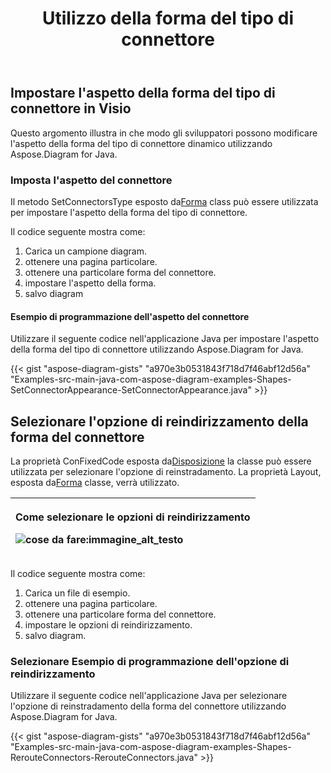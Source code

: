 ﻿---
title: Utilizzo della forma del tipo di connettore
type: docs
weight: 80
url: /it/java/working-with-connector-type-shape/
---
## **Impostare l'aspetto della forma del tipo di connettore in Visio**
Questo argomento illustra in che modo gli sviluppatori possono modificare l'aspetto della forma del tipo di connettore dinamico utilizzando Aspose.Diagram for Java.
### **Imposta l'aspetto del connettore**
 Il metodo SetConnectorsType esposto da[Forma](https://reference.aspose.com/diagram/java/com.aspose.diagram/shape) class può essere utilizzata per impostare l'aspetto della forma del tipo di connettore.

Il codice seguente mostra come:

1. Carica un campione diagram.
1. ottenere una pagina particolare.
1. ottenere una particolare forma del connettore.
1. impostare l'aspetto della forma.
1. salvo diagram
#### **Esempio di programmazione dell'aspetto del connettore**
Utilizzare il seguente codice nell'applicazione Java per impostare l'aspetto della forma del tipo di connettore utilizzando Aspose.Diagram for Java.

{{< gist "aspose-diagram-gists" "a970e3b0531843f718d7f46abf12d56a" "Examples-src-main-java-com-aspose-diagram-examples-Shapes-SetConnectorAppearance-SetConnectorAppearance.java" >}}
## **Selezionare l'opzione di reindirizzamento della forma del connettore**
 La proprietà ConFixedCode esposta da[Disposizione](https://reference.aspose.com/diagram/java/com.aspose.diagram/layout) la classe può essere utilizzata per selezionare l'opzione di reinstradamento. La proprietà Layout, esposta da[Forma](http://www.aspose.com/api/java/diagram/com.aspose.diagram/classes/shape) classe, verrà utilizzato.

|<p>**Come selezionare le opzioni di reindirizzamento** </p><p>![cose da fare:immagine_alt_testo](http://i.imgur.com/1O70sSA.png)</p>|
|:- |
Il codice seguente mostra come:

1. Carica un file di esempio.
1. ottenere una pagina particolare.
1. ottenere una particolare forma del connettore.
1. impostare le opzioni di reindirizzamento.
1. salvo diagram.
### **Selezionare Esempio di programmazione dell'opzione di reindirizzamento**
Utilizzare il seguente codice nell'applicazione Java per selezionare l'opzione di reinstradamento della forma del connettore utilizzando Aspose.Diagram for Java.

{{< gist "aspose-diagram-gists" "a970e3b0531843f718d7f46abf12d56a" "Examples-src-main-java-com-aspose-diagram-examples-Shapes-RerouteConnectors-RerouteConnectors.java" >}}
